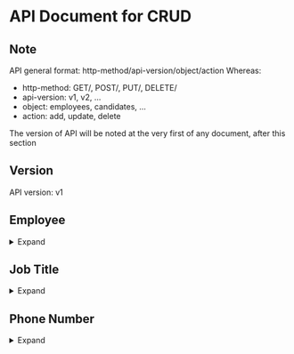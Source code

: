 # API Document for CRUD
## Note
API general format: http-method/api-version/object/action
Whereas:
* http-method: GET/, POST/, PUT/, DELETE/
* api-version: v1, v2, ...
* object: employees, candidates, ...
* action: add, update, delete

The version of API will be noted at the very first of any document, after this section
## Version
API version: v1

## Employee

<details>
  <summary>Expand</summary>

### Create
POST/v1/employees/add

<details>
  <summary>Body JSON</summary>
  
```
{
  "manager_id": int,
  "first_name": string,
  "last_name": string,
  "national_id": string,
  "employ_type": int,
  "job_title_id": int,
  "salary_coefficient_id": int,
  "birth_date": date,
  "gender": int,
  "marital_status": int,
  "address": string,
  "email": string,
  "contact_id": int
}
```

</details>

Return codes: 
* 201: Created
* 500: Internal Server Error (unexpected error)
* Created content

### Update
PUT/v1/employees/update

<details>
  <summary>Body JSON</summary>
  
```
{
  "employee_id": int,
  "manager_id": int,
  "first_name": string,
  "last_name": string,
  "national_id": string,
  "employ_type": int,
  "job_title_id": int,
  "salary_coefficient_id": int,
  "birth_date": date,
  "gender": int,
  "marital_status": int,
  "address": string,
  "email": string,
  "contact_id": int
}
```

</details>

Return codes:
* 200: OK
* 404: Not Found
* 500: Internal Server Error (unexpected error)
* Updated content

### Read: individual
GET/v1/employees/:id

### Read: entire
GET/v1/employees/

### Delete
DELETE/v1/employees/delete/:id

</details>

## Job Title

<details>
  <summary>Expand</summary>

### Create
POST/v1/jobtitles/add

<details>
  <summary>Body JSON</summary>
  
```
{
  "title_name": string
}
```

Return codes:
* 201: Created
* 500: Internal Server Error (unexpected error)
* Created content

</details>

### Update
PUT/v1/jobtitles/update

<details>
  <summary>Body JSON</summary>
  
```
{
  "title_id": int,
  "title_name": string
}
```

</details>

Return codes:
* 200: OK
* 404: Not Found
* 500: Internal Server Error (unexpected error)
* Updated content

### Read: individual
GET/v1/jobtitles/:id

### Read: entire
GET/v1/jobtitles/

### Delete
DELETE/v1/jobtitles/delete/:id

</details>

## Phone Number

<details>
  <summary>Expand</summary>

### Create
POST/v1/contacts/add

<details>
  <summary>Body JSON</summary>
  
```
{
  "emergency_call": string,
  "personal_call": string
}
```

Return codes:
* 201: Created
* 500: Internal Server Error (unexpected error)
* Created content

</details>

### Update
PUT/v1/contacts/update

<details>
  <summary>Body JSON</summary>
  
```
{
  "phone_id": int,
  "emergency_call": string,
  "personal_call": string
}
```

</details>

Return codes:
* 200: OK
* 404: Not Found
* 500: Internal Server Error (unexpected error)
* Updated content

### Read: individual
GET/v1/contacts/:id

### Read: entire
GET/v1/contacts/

### Delete
DELETE/v1/contacts/delete/:id

</details>
